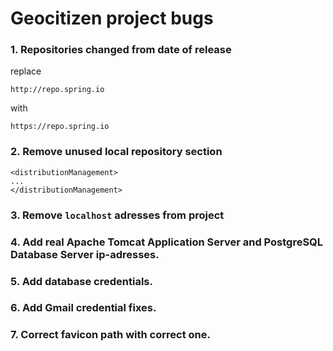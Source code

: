 # Geocitizen project bugs

### 1. Repositories changed from date of release
 
replace 

`http://repo.spring.io` 

with 

`https://repo.spring.io`

### 2. Remove unused local repository section

```
<distributionManagement>
...
</distributionManagement>
```

### 3. Remove `localhost` adresses from project 

### 4. Add real Apache Tomcat Application Server and PostgreSQL Database Server ip-adresses.

### 5. Add database credentials.

### 6. Add Gmail credential fixes.

### 7. Correct favicon path with correct one.